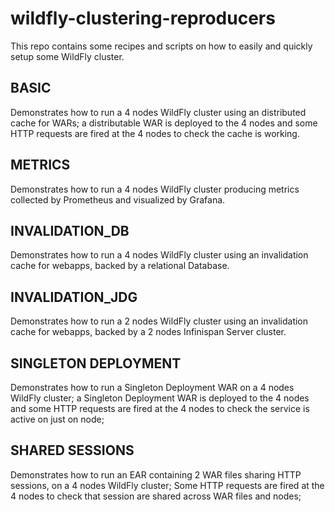 # wildfly-clustering-reproducers

This repo contains some recipes and scripts on how to easily and quickly setup some WildFly cluster.

## BASIC

Demonstrates how to run a 4 nodes WildFly cluster using an distributed cache for WARs;
a distributable WAR is deployed to the 4 nodes and some HTTP requests are fired at the 4 nodes to check the cache is working.

## METRICS

Demonstrates how to run a 4 nodes WildFly cluster producing metrics collected by Prometheus and visualized by Grafana.

## INVALIDATION_DB

Demonstrates how to run a 4 nodes WildFly cluster using an invalidation cache for webapps, backed by a relational Database.

## INVALIDATION_JDG

Demonstrates how to run a 2 nodes WildFly cluster using an invalidation cache for webapps, backed by a 2 nodes Infinispan Server cluster.

## SINGLETON DEPLOYMENT

Demonstrates how to run a Singleton Deployment WAR on a 4 nodes WildFly cluster;
a Singleton Deployment WAR is deployed to the 4 nodes and some HTTP requests are fired at the 4 nodes to check the service is active on just on node;

## SHARED SESSIONS

Demonstrates how to run an EAR containing 2 WAR files sharing HTTP sessions, on a 4 nodes WildFly cluster;
Some HTTP requests are fired at the 4 nodes to check that session are shared across WAR files and nodes;
